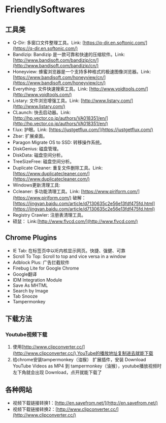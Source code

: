 # FriendlySoftwares
## 工具类  
* Q-Dir: 多窗口文件整理工具。Link: [https://q-dir.en.softonic.com/](https://q-dir.en.softonic.com/)
* Bandizip: Bandizip 是一款可靠和快速的压缩软件。Link: [http://www.bandisoft.com/bandizip/cn/](http://www.bandisoft.com/bandizip/cn/)
* Honeyview: 蜂蜜浏览器是一个支持多种格式的极速图像浏览器。Link: [https://www.bandisoft.com/honeyview/cn/](https://www.bandisoft.com/honeyview/cn/)
* Everything: 文件快速搜索工具。Link: [http://www.voidtools.com/](http://www.voidtools.com/)
* Listary: 文件浏览增强工具。Link: [http://www.listary.com/](http://www.listary.com/)
* CLaunch: 快去启动器。Link: [http://hp.vector.co.jp/authors/VA018351/en/](http://hp.vector.co.jp/authors/VA018351/en/)
* f.lux: 护眼。Link: [https://justgetflux.com/](https://justgetflux.com/)
* Zbar: 扩展桌面。
* Paragon Migrate OS to SSD: 转移操作系统。
* DiskGenius: 磁盘管理。
* DiskData: 磁盘空间分析。
* TreeSizeFree: 磁盘空间分析。
* Duplicate Cleaner: 重复文件删除工具。Link: [https://www.duplicatecleaner.com/](https://www.duplicatecleaner.com/)
* Windows更新清理工具: 
* Ccleaner: 多功能清理工具。Link: [https://www.piriform.com/](https://www.piriform.com/) 破解： [https://jingyan.baidu.com/article/d7130635c2e56e13fdf475fd.html](https://jingyan.baidu.com/article/d7130635c2e56e13fdf475fd.html)
* Registry Crawler: 注册表清理工具。
* 硕鼠： Link:[http://www.flvcd.com/](http://www.flvcd.com/)


## Chrome Plugins
* IE Tab: 在标签页中以IE内核显示网页。快捷、强健、可靠
* Scroll To Top: Scroll to top and vice versa in a window
* Adblock Plus: 广告拦截软件
* Firebug Lite for Google Chrome
* Google翻译
* IDM Integration Module
* Save As MHTML
* Search by Image
* Tab Snooze
* Tampermonkey


## 下载方法
### Youtube视频下载  
1. 使用[http://www.clipconverter.cc/](http://www.clipconverter.cc/),YouTube的播放地址复制进去就能下载  
2. 给chrome安装tampermonkey（油猴） 扩展插件，安装 Download YouTube Videos as MP4 到 tampermonkey（油猴），youtube播放视频时左下角就会出现 Download，点开就能下载了  


## 各种网站  
* 视频下载链接转换1：[http://en.savefrom.net/](http://en.savefrom.net/)
* 视频下载链接转换2：[http://www.clipconverter.cc/](http://www.clipconverter.cc/)